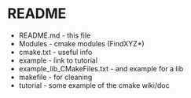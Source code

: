 README
=======

* README.md - this file
* Modules - cmake modules (FindXYZ*)
* cmake.txt - useful info
* example - link to tutorial
* example_lib_CMakeFiles.txt - and example for a lib
* makefile - for cleaning
* tutorial - some example of the cmake wiki/doc





